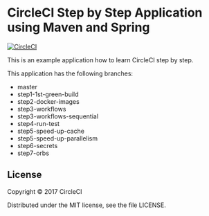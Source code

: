 # CircleCI Step by Step Application using Maven and Spring 
[![CircleCI](https://circleci.com/gh/kurumai/circleci-step-by-step/tree/step4-run-test.svg?style=svg)](https://circleci.com/gh/kurumai/circleci-step-by-step/tree/step4-run-test)

This is an example application how to learn CircleCI step by step.

This application has the following branches: 

- master
- step1-1st-green-build
- step2-docker-images
- step3-workflows
- step3-workflows-sequential
- step4-run-test
- step5-speed-up-cache
- step5-speed-up-parallelism
- step6-secrets
- step7-orbs

## License

Copyright © 2017 CircleCI

Distributed under the MIT license, see the file LICENSE. 



